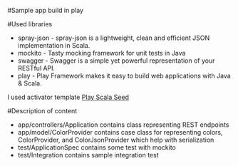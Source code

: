#Sample app build in play

#Used libraries
* spray-json - spray-json is a lightweight, clean and efficient JSON implementation in Scala.
* mockito - Tasty mocking framework for unit tests in Java
* swagger - Swagger is a simple yet powerful representation of your RESTful API.
* play - Play Framework makes it easy to build web applications with Java & Scala.

I used activator template [Play Scala Seed](https://typesafe.com/activator/template/play-scala)

#Description of content
* app/controllers/Application contains class representing REST endpoints
* app/model/ColorProvider contains case class for representing colors, ColorProvider, and ColorJsonProvider which help with serialization
* test/ApplicationSpec contains some test with mockito
* test/Integration contains sample integration test
